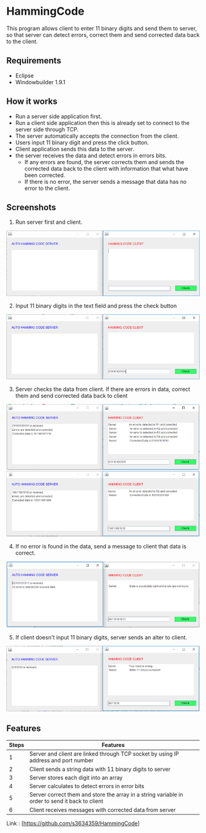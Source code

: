 # HammingCode

This program allows client to enter 11 binary digits and send them to server, so that server can detect errors, correct them and send corrected data back to the client.


## Requirements

* Eclipse
* Windowbuilder 1.9.1



## How it works

  - Run a server side application first.
  - Run a client side application then this is already set to connect to the server side through TCP.
  - The server automatically accepts the connection from the client.
  - Users input 11 binary digit and press the click button.
  - Client application sends this data to the server.
  - the server receives the data and detect errors in errors bits.
    - If any errors are found, the server corrects them and sends the corrected data back to the client with information that what have been corrected.
    - If there is no error, the server sends a message that data has no error to the client.



## Screenshots

1. Run server first and client.

![alt text](https://github.com/s3634359/HammingCode/blob/master/screenshots/h1.PNG)

2. Input 11 binary digits in the text field and press the check button

![alt text](https://github.com/s3634359/HammingCode/blob/master/screenshots/h2.PNG)

3. Server checks the data from client. If there are errors in data, correct them and send corrected data back to client

![alt text](https://github.com/s3634359/HammingCode/blob/master/screenshots/h3.PNG)
![alt text](https://github.com/s3634359/HammingCode/blob/master/screenshots/h4.PNG)

4. If no error is found in the data, send a message to client that data is correct.

![alt text](https://github.com/s3634359/HammingCode/blob/master/screenshots/h6.PNG)

5. If client doesn't input 11 binary digits, server sends an alter to client.

![alt text](https://github.com/s3634359/HammingCode/blob/master/screenshots/h5.PNG)


## Features


| Steps | Features |
| ------ | ------ |
| 1 | Server and client are linked through TCP socket by using IP address and port number |
| 2 | Client sends a string data with 11 binary digits to server |
| 3 | Server stores each digit into an array |
| 4 | Server calculates to detect errors in error bits |
| 5 | Server correct them and store the array in a string variable in order to send it back to client |
| 6 | Client receives messages with corrected data from server |

Link : [https://github.com/s3634359/HammingCode]
